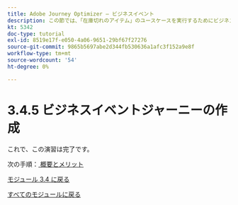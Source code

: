 ```yaml
---
title: Adobe Journey Optimizer – ビジネスイベント
description: この節では、「在庫切れのアイテム」のユースケースを実行するためにビジネスイベント機能を使用する方法について説明します
kt: 5342
doc-type: tutorial
exl-id: 8519e17f-e050-4a06-9651-29bf67f27276
source-git-commit: 9865b5697abe2d344fb530636a1afc3f152a9e8f
workflow-type: tm+mt
source-wordcount: '54'
ht-degree: 0%

---
```


# 3.4.5 ビジネスイベントジャーニーの作成

これで、この演習は完了です。

次の手順：[ 概要とメリット ](./summary.md)

[モジュール 3.4 に戻る](./journeyoptimizer.md)

[すべてのモジュールに戻る](../../../overview.md)
